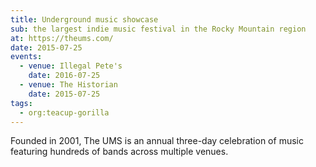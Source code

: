 ```yaml
---
title: Underground music showcase
sub: the largest indie music festival in the Rocky Mountain region
at: https://theums.com/
date: 2015-07-25
events:
  - venue: Illegal Pete's
    date: 2016-07-25
  - venue: The Historian
    date: 2015-07-25
tags:
  - org:teacup-gorilla
---
```


Founded in 2001,
The UMS is an annual three-day celebration of music
featuring hundreds of bands across multiple venues.
